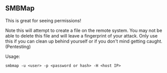 ## SMBMap
This is great for seeing permissions!

Note this will attempt to create a file on the remote system. You may not be able to delete this file and will leave a fingerprint of your attack. Only use this if you can clean up behind yourself or if you don't mind getting caught. (Pentesting)

Usage:

	smbmap -u <user> -p <password or hash> -H <host IP>